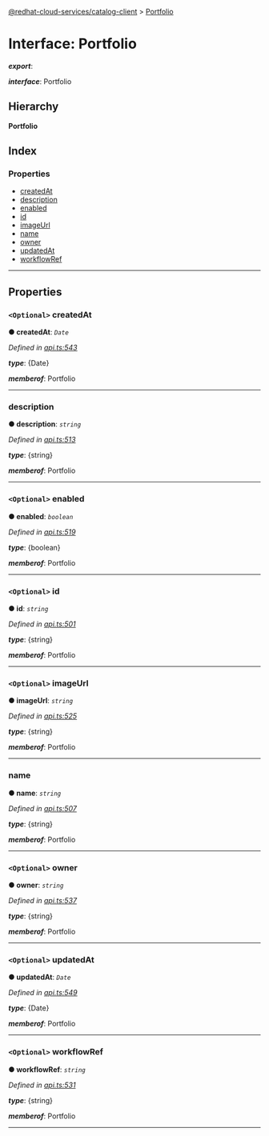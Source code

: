 [@redhat-cloud-services/catalog-client](../README.md) > [Portfolio](../interfaces/portfolio.md)

# Interface: Portfolio

*__export__*: 

*__interface__*: Portfolio

## Hierarchy

**Portfolio**

## Index

### Properties

* [createdAt](portfolio.md#createdat)
* [description](portfolio.md#description)
* [enabled](portfolio.md#enabled)
* [id](portfolio.md#id)
* [imageUrl](portfolio.md#imageurl)
* [name](portfolio.md#name)
* [owner](portfolio.md#owner)
* [updatedAt](portfolio.md#updatedat)
* [workflowRef](portfolio.md#workflowref)

---

## Properties

<a id="createdat"></a>

### `<Optional>` createdAt

**● createdAt**: *`Date`*

*Defined in [api.ts:543](https://github.com/RedHatInsights/javascript-clients/blob/master/packages/catalog/api.ts#L543)*

*__type__*: {Date}

*__memberof__*: Portfolio

___
<a id="description"></a>

###  description

**● description**: *`string`*

*Defined in [api.ts:513](https://github.com/RedHatInsights/javascript-clients/blob/master/packages/catalog/api.ts#L513)*

*__type__*: {string}

*__memberof__*: Portfolio

___
<a id="enabled"></a>

### `<Optional>` enabled

**● enabled**: *`boolean`*

*Defined in [api.ts:519](https://github.com/RedHatInsights/javascript-clients/blob/master/packages/catalog/api.ts#L519)*

*__type__*: {boolean}

*__memberof__*: Portfolio

___
<a id="id"></a>

### `<Optional>` id

**● id**: *`string`*

*Defined in [api.ts:501](https://github.com/RedHatInsights/javascript-clients/blob/master/packages/catalog/api.ts#L501)*

*__type__*: {string}

*__memberof__*: Portfolio

___
<a id="imageurl"></a>

### `<Optional>` imageUrl

**● imageUrl**: *`string`*

*Defined in [api.ts:525](https://github.com/RedHatInsights/javascript-clients/blob/master/packages/catalog/api.ts#L525)*

*__type__*: {string}

*__memberof__*: Portfolio

___
<a id="name"></a>

###  name

**● name**: *`string`*

*Defined in [api.ts:507](https://github.com/RedHatInsights/javascript-clients/blob/master/packages/catalog/api.ts#L507)*

*__type__*: {string}

*__memberof__*: Portfolio

___
<a id="owner"></a>

### `<Optional>` owner

**● owner**: *`string`*

*Defined in [api.ts:537](https://github.com/RedHatInsights/javascript-clients/blob/master/packages/catalog/api.ts#L537)*

*__type__*: {string}

*__memberof__*: Portfolio

___
<a id="updatedat"></a>

### `<Optional>` updatedAt

**● updatedAt**: *`Date`*

*Defined in [api.ts:549](https://github.com/RedHatInsights/javascript-clients/blob/master/packages/catalog/api.ts#L549)*

*__type__*: {Date}

*__memberof__*: Portfolio

___
<a id="workflowref"></a>

### `<Optional>` workflowRef

**● workflowRef**: *`string`*

*Defined in [api.ts:531](https://github.com/RedHatInsights/javascript-clients/blob/master/packages/catalog/api.ts#L531)*

*__type__*: {string}

*__memberof__*: Portfolio

___

